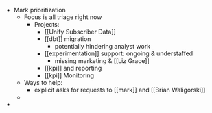 - Mark prioritization
	- Focus is all triage right now
		- Projects:
			- [[Unify Subscriber Data]]
			- [[dbt]] migration
				- potentially hindering analyst work
			- [[experimentation]] support: ongoing & understaffed
				- missing marketing & [[Liz Grace]]
			- [[kpi]] and reporting
			- [[kpi]] Monitoring
	- Ways to help:
		- explicit asks for requests to [[mark]] and [[Brian Waligorski]]
	-
-